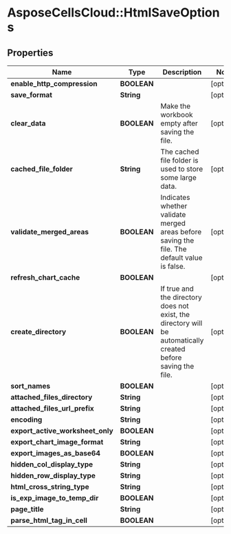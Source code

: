 # AsposeCellsCloud::HtmlSaveOptions

## Properties
Name | Type | Description | Notes
------------ | ------------- | ------------- | -------------
**enable_http_compression** | **BOOLEAN** |  | [optional] 
**save_format** | **String** |  | [optional] 
**clear_data** | **BOOLEAN** | Make the workbook empty after saving the file. | [optional] 
**cached_file_folder** | **String** | The cached file folder is used to store some large data. | [optional] 
**validate_merged_areas** | **BOOLEAN** | Indicates whether validate merged areas before saving the file. The default value is false.              | [optional] 
**refresh_chart_cache** | **BOOLEAN** |  | [optional] 
**create_directory** | **BOOLEAN** | If true and the directory does not exist, the directory will be automatically created before saving the file.              | [optional] 
**sort_names** | **BOOLEAN** |  | [optional] 
**attached_files_directory** | **String** |  | [optional] 
**attached_files_url_prefix** | **String** |  | [optional] 
**encoding** | **String** |  | [optional] 
**export_active_worksheet_only** | **BOOLEAN** |  | [optional] 
**export_chart_image_format** | **String** |  | [optional] 
**export_images_as_base64** | **BOOLEAN** |  | [optional] 
**hidden_col_display_type** | **String** |  | [optional] 
**hidden_row_display_type** | **String** |  | [optional] 
**html_cross_string_type** | **String** |  | [optional] 
**is_exp_image_to_temp_dir** | **BOOLEAN** |  | [optional] 
**page_title** | **String** |  | [optional] 
**parse_html_tag_in_cell** | **BOOLEAN** |  | [optional] 


